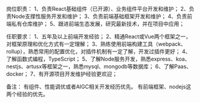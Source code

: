岗位职责：
1、负责React基础组件（已开源）、业务组件平台开发和维护；
2、负责Node支撑性服务开发和维护；
3、负责前端基础框架开发和维护；
4、负责前端私有仓库维护；
5、跟进前端生态发展，研究最新技术，并在项目中应用；

任职要求：
1、五年及以上前端开发经验；
2、精通React或Vue两个框架之一，对框架原理和优化方式有一定理解；
3、熟练使用前端构建工具（webpack、rollup），熟悉常用的配置优化，对插件机制有一定了解，开发过插件更好；
4、了解函数式编程，TypeScript；
5、了解Node服务开发，熟悉express、koa、nestjs、artusx等框架之一，熟悉mysql、mongodb等数据库；
6、了解Paas、docker；
7、有开源项目开发维护经验更欢迎；

备注：
有组件、性能调优或者AIGC相关开发经历优先。
有前端框架、nodejs这两个经验的优先。